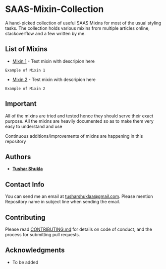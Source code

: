 # SAAS-Mixin-Collection

A hand-picked collection of useful SAAS Mixins for most of the usual styling tasks. The collection holds various mixins from multiple articles online, stackoverflow and a few written by me.

## List of Mixins
* [Mixin 1](http://www.google.com) - Test mixin with descripion here
```
Example of Mixin 1
```
* [Mixin 2](http://www..google.com) - Test mixin with descripion here
```
Example of Mixin 2
```

## Important
All of the mixins are tried and tested hence they should serve their exact purpose.
All the mixins are heavily documented so as to make them very easy to understand and use

Continuous additions/improvements of mixins are happening in this repository 

## Authors

* [**Tushar Shukla**](https://github.com/tusharshuklaa)

## Contact Info
You can send me an email at [tusharshuklaa@gmail.com](mailto:tusharshuklaa@gmail.com?Subject=SAAS%20Mixin%20Collection:Issue). Please mention Repository name in subject line when sending the email.

## Contributing

Please read [CONTRIBUTING.md](https://gist.github.com/tusharshuklaa/b24679402957c63ec426) for details on code of conduct, and the process for submitting pull requests.

## Acknowledgments

* To be added


